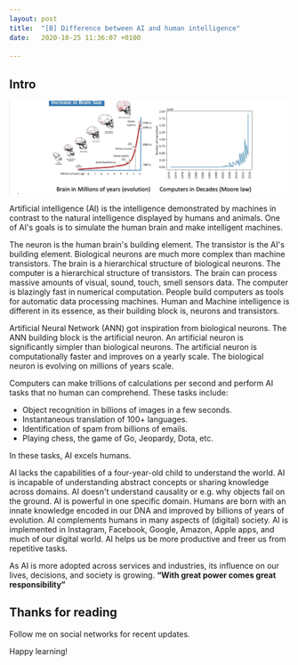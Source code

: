 ```yaml
---
layout: post
title:  "[B] Difference between AI and human intelligence"
date:   2020-10-25 11:36:07 +0100

---
```



## Intro


![alt text](/assets/img/AIvsHuman.jpeg " ")


Artificial intelligence (AI) is the intelligence demonstrated by machines in contrast to the natural intelligence displayed by humans and animals. One of AI's goals is to simulate the human brain and make intelligent machines.

The neuron is the human brain's building element. The transistor is the AI's building element. Biological neurons are much more complex than machine transistors. The brain is a hierarchical structure of biological neurons. The computer is a hierarchical structure of transistors. The brain can process massive amounts of visual, sound, touch, smell sensors data. The computer is blazingly fast in numerical computation. People build computers as tools for automatic data processing machines. Human and Machine intelligence is different in its essence, as their building block is, neurons and transistors.

Artificial Neural Network (ANN) got inspiration from biological neurons. The ANN building block is the artificial neuron. An artificial neuron is significantly simpler than biological neurons. The artificial neuron is computationally faster and improves on a yearly scale. The biological neuron is evolving on millions of years scale.

Computers can make trillions of calculations per second and perform AI tasks that no human can comprehend. These tasks include:

* Object recognition in billions of images in a few seconds.
* Instantaneous translation of 100+ languages.
* Identification of spam from billions of emails.
* Playing chess, the game of Go, Jeopardy, Dota, etc.

In these tasks, AI excels humans.

AI lacks the capabilities of a four-year-old child to understand the world. AI is incapable of understanding abstract concepts or sharing knowledge across domains. AI doesn't understand causality or e.g. why objects fail on the ground. AI is powerful in one specific domain. Humans are born with an innate knowledge encoded in our DNA and improved by billions of years of evolution.
AI complements humans in many aspects of (digital) society. AI is implemented in Instagram, Facebook, Google, Amazon, Apple apps, and much of our digital world. AI helps us be more productive and freer us from repetitive tasks.

As AI is more adopted across services and industries, its influence on our lives, decisions, and society is growing. **“With great power comes great responsibility”**


## Thanks for reading


Follow me on social networks for recent updates.

Happy learning!
